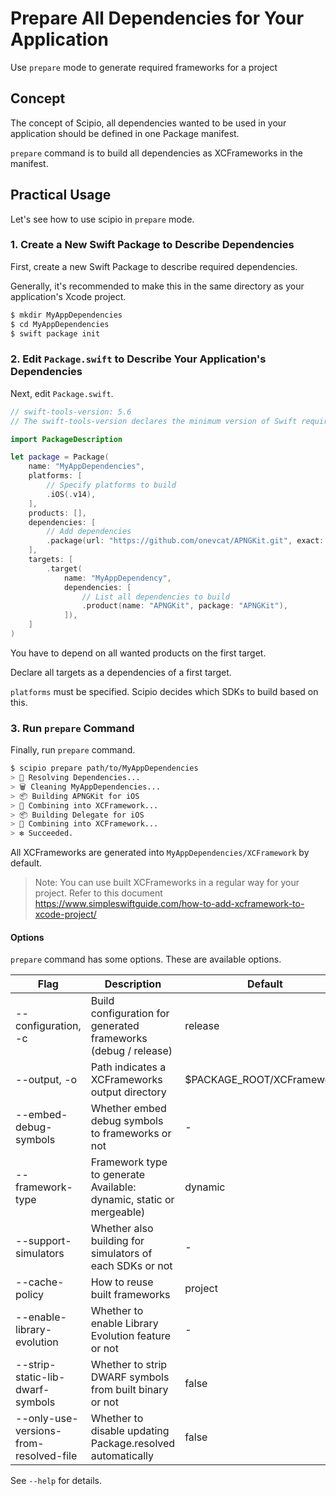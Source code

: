 # Prepare All Dependencies for Your Application

Use `prepare` mode to generate required frameworks for a project

## Concept

The concept of Scipio, all dependencies wanted to be used in your application should be defined in one Package manifest.

`prepare` command is to build all dependencies as XCFrameworks in the manifest.

## Practical Usage

Let's see how to use scipio in `prepare` mode.

### 1. Create a New Swift Package to Describe Dependencies

First, create a new Swift Package to describe required dependencies.

Generally, it's recommended to make this in the same directory as your application's Xcode project.

```bash
$ mkdir MyAppDependencies
$ cd MyAppDependencies
$ swift package init
```

### 2. Edit `Package.swift` to Describe Your Application's Dependencies

Next, edit `Package.swift`.

```swift
// swift-tools-version: 5.6
// The swift-tools-version declares the minimum version of Swift required to build this package.

import PackageDescription

let package = Package(
    name: "MyAppDependencies",
    platforms: [
        // Specify platforms to build
        .iOS(.v14),
    ],
    products: [],
    dependencies: [
        // Add dependencies
        .package(url: "https://github.com/onevcat/APNGKit.git", exact: "2.2.1"),
    ],
    targets: [
        .target(
            name: "MyAppDependency",
            dependencies: [
                // List all dependencies to build
                .product(name: "APNGKit", package: "APNGKit"),
            ]),
    ]
)

```

You have to depend on all wanted products on the first target.

Declare all targets as a dependencies of a first target.

`platforms` must be specified. Scipio decides which SDKs to build based on this.

### 3. Run `prepare` Command

Finally, run `prepare` command.

```bash
$ scipio prepare path/to/MyAppDependencies
> 🔁 Resolving Dependencies...
> 🗑️ Cleaning MyAppDependencies...
> 📦 Building APNGKit for iOS
> 🚀 Combining into XCFramework...
> 📦 Building Delegate for iOS
> 🚀 Combining into XCFramework...
> ❇️ Succeeded.
```

All XCFrameworks are generated into `MyAppDependencies/XCFramework` by default.

> Note: You can use built XCFrameworks in a regular way for your project. Refer to this document <https://www.simpleswiftguide.com/how-to-add-xcframework-to-xcode-project/>

#### Options

`prepare` command has some options. These are available options.

| Flag                                    | Description                                                         | Default                    |
|-----------------------------------------|---------------------------------------------------------------------|----------------------------|
| -\-configuration, -c                    | Build configuration for generated frameworks (debug / release)      | release                    |
| -\-output, -o                           | Path indicates a XCFrameworks output directory                      | $PACKAGE_ROOT/XCFrameworks |
| -\-embed-debug-symbols                  | Whether embed debug symbols to frameworks or not                    | -                          |
| -\-framework-type                       | Framework type to generate Available: dynamic, static or mergeable) | dynamic                    |
| -\-support-simulators                   | Whether also building for simulators of each SDKs or not            | -                          |
| -\-cache-policy                         | How to reuse built frameworks                                       | project                    |
| -\-enable-library-evolution             | Whether to enable Library Evolution feature or not                  | -                          |
| -\-strip-static-lib-dwarf-symbols       | Whether to strip DWARF symbols from built binary or not              | false                      |
| -\-only-use-versions-from-resolved-file | Whether to disable updating Package.resolved automatically          | false                      |


See `--help` for details.


